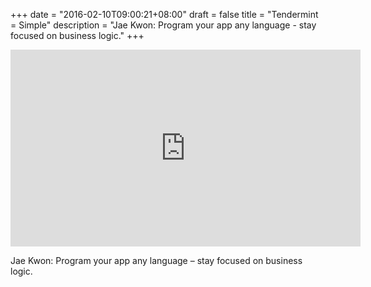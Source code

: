 +++
date = "2016-02-10T09:00:21+08:00"
draft = false
title = "Tendermint = Simple"
description = "Jae Kwon: Program your app any language - stay focused on business logic."
+++

<iframe class="youtube" width="560" height="315" src="https://www.youtube.com/embed/9krAQzN6tbc?start=882" frameborder="0" allowfullscreen></iframe>

<p>Jae Kwon: Program your app any language &ndash; stay focused on business logic.
</p>
